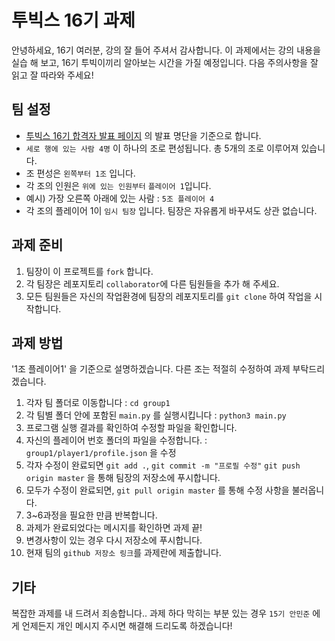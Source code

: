 # 투빅스 16기 과제

안녕하세요, 16기 여러분, 강의 잘 들어 주셔서 감사합니다.
이 과제에서는 강의 내용을 실습 해 보고, 16기 투빅이끼리 알아보는 시간을 가질 예정입니다.
다음 주의사항을 잘 읽고 잘 따라와 주세요!

## 팀 설정
- [투빅스 16기 합격자 발표 페이지](http://www.datamarket.kr/xe/board_lhOx96/74464) 의 발표 명단을 기준으로 합니다.
- `세로 행에 있는 사람 4명` 이 하나의 조로 편성됩니다. 총 5개의 조로 이루어져 있습니다.
- 조 편성은 `왼쪽부터 1조` 입니다.
- 각 조의 인원은 `위에 있는 인원부터` `플레이어 1`입니다.
- 예시) 가장 오른쪽 아래에 있는 사람 : `5조 플레이어 4`
- 각 조의 플레이어 1이 `임시 팀장` 입니다. 팀장은 자유롭게 바꾸셔도 상관 없습니다.

## 과제 준비
1. 팀장이 이 프로젝트를 `fork` 합니다.
2. 각 팀장은 레포지토리 `collaborator`에 다른 팀원들을 추가 해 주세요.
3. 모든 팀원들은 자신의 작업환경에 팀장의 레포지토리를 `git clone` 하여 작업을 시작합니다.
   

## 과제 방법
'1조 플레이어1' 을 기준으로 설명하겠습니다. 다른 조는 적절히 수정하여 과제 부탁드리겠습니다.
1. 각자 팀 폴더로 이동합니다 : `cd group1`
2. 각 팀별 폴더 안에 포함된 `main.py` 를 실행시킵니다 : `python3 main.py`
3. 프로그램 실행 결과를 확인하여 수정할 파일을 확인합니다.
4. 자신의 플레이어 번호 폴더의 파일을 수정합니다. : `group1/player1/profile.json` 을 수정
5. 각자 수정이 완료되면 `git add .`, `git commit -m "프로필 수정"` `git push origin master` 을 통해 팀장의 저장소에 푸시합니다.
6. 모두가 수정이 완료되면,  `git pull origin master` 를 통해 수정 사항을 불러옵니다.
7. 3~6과정을 필요한 만큼 반복합니다.
8. 과제가 완료되었다는 메시지를 확인하면 과제 끝!
9. 변경사항이 있는 경우 다시 저장소에 푸시합니다.
10. 현재 팀의 `github 저장소 링크`를 과제란에 제출합니다.


## 기타
복잡한 과제를 내 드려서 죄송합니다..
과제 하다 막히는 부분 있는 경우 `15기 안민준` 에게 언제든지 개인 메시지 주시면 해결해 드리도록 하겠습니다!
